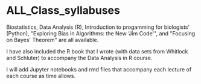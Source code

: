 # ALL_Class_syllabuses
Biostatistics, Data Analysis (R), Introduction to progamming for biologists' (Python), "Exploring Bias in Algorithms: the New 'Jim Code'", 
and "Focusing on Bayes' Theorem" are all available.

I have also included the R book that I wrote (with data sets from Whitlock and Schluter) to accompany the Data Analysis in R course.

I will add Jupyter notebooks and rmd files that accompany each lecture of each course as time allows. 
